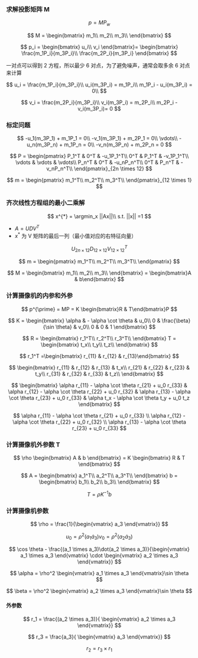 
### 求解投影矩阵 M
$$
p = MP_w
$$

$$
M = \begin{bmatrix}
    m_1\\
    m_2\\
    m_3\\
\end{bmatrix}
$$

$$
p_i = \begin{bmatrix}
    u_i\\
    v_i
\end{bmatrix}= \begin{bmatrix}
    \frac{m_1P_i}{m_3P_i}\\
    \frac{m_2P_i}{m_3P_i}
\end{bmatrix}
$$

一对点可以得到 2 方程，所以最少 6 对点，为了避免噪声，通常会取多余 6 对点来计算

$$
u_i = \frac{m_1P_i}{m_3P_i}\\
u_i(m_3P_i) = m_1P_i\\
m_1P_i -  u_i(m_3P_i) = 0\\
$$

$$
v_i = \frac{m_2P_i}{m_3P_i}\\
v_i(m_3P_i) = m_2P_i\\
m_2P_i -v_i(m_3P_i)= 0
$$

### 标定问题


$$
-u_1(m_3P_1) + m_1P_1  = 0\\
-v_1(m_3P_1) + m_2P_1 = 0\\
\vdots\\
-u_n(m_3P_n) + m_1P_n  = 0\\
-v_n(m_3P_n) + m_2P_n = 0
$$

$$
P = \begin{pmatrix}
    P_1^T & 0^T & -u_1P_1^T\\
    0^T  & P_1^T & -v_1P_1^T\\
    \vdots & \vdots & \vdots\\
    P_n^T & 0^T & -u_nP_n^T\\
    0^T  & P_n^T & -v_nP_n^T\\
\end{pmatrix}_{2n \times 12}
$$

$$
m = \begin{pmatrix}
    m_1^T\\
    m_2^T\\
    m_3^T\\
\end{pmatrix}_{12 \times 1}
$$

### 齐次线性方程组的最小二乘解

$$
x^{*} = \argmin_x ||Ax||\\
s.t. ||x|| =1
$$
- $A = UDV^T$
- $x^*$ 为 V 矩阵的最后一列（最小值对应的右特征向量）

$$
U_{2n\times 12} D_{12 \times 12} V^T_{12 \times 12}
$$

$$
m = \begin{pmatrix}
    m_1^T\\
    m_2^T\\
    m_3^T\\
\end{pmatrix} 
$$

$$
M  = \begin{bmatrix}
    m_1\\
    m_2\\
    m_3\\
\end{bmatrix} = \begin{bmatrix}A & b\end{bmatrix}
$$

### 计算摄像机的内参和外参

$$
p^{\prime} = MP = K \begin{bmatrix}R & T\end{bmatrix}P
$$

$$
K =  \begin{bmatrix}
\alpha & - \alpha \cot \theta & u_0\\  
0 & \frac{\beta}{\sin \theta} & v_0\\
0 & 0 & 1  
\end{bmatrix}
$$

$$
R =  \begin{bmatrix}
r_1^T\\
r_2^T\\
r_3^T\\
\end{bmatrix} T =  \begin{bmatrix}
t_x\\
t_y\\
t_z\\
\end{bmatrix} 
$$

$$
r_1^T =\begin{bmatrix} r_{11} & r_{12} & r_{13}\end{bmatrix} 
$$

$$
\begin{bmatrix}
r_{11} & r_{12} & r_{13} & t_x\\
r_{21} & r_{22} & r_{23} & t_y\\
r_{31} & r_{32} & r_{33} & t_z\\
\end{bmatrix} 
$$

$$
\begin{bmatrix}
\alpha r_{11} - \alpha \cot \theta  r_{21} + u_0 r_{33} & 
\alpha r_{12} - \alpha \cot \theta  r_{22} + u_0 r_{32} &
\alpha r_{13} - \alpha \cot \theta  r_{23} + u_0 r_{33}
 & \alpha t_x - \alpha \cot \theta  t_y + u_0 t_z
 \end{bmatrix}
$$

$$
\alpha r_{11} - \alpha \cot \theta  r_{21} + u_0 r_{33} \\
\alpha r_{12} - \alpha \cot \theta  r_{22} + u_0 r_{32} \\
\alpha r_{13} - \alpha \cot \theta  r_{23} + u_0 r_{33}
$$


### 计算摄像机外参数 T
$$
\rho \begin{bmatrix}
    A & b
\end{bmatrix} = K \begin{bmatrix}
    R & T
\end{bmatrix}
$$

$$
A =  \begin{bmatrix}
    a_1^T\\
    a_2^T\\
    a_3^T\\
\end{bmatrix} b = \begin{bmatrix}
    b_1\\
    b_2\\
    b_3\\
\end{bmatrix} 
$$

$$
T = \rho K^{-1}b
$$

### 计算摄像机参数

$$
\rho = \frac{1}{\begin{vmatrix}
    a_3
\end{vmatrix}}
$$

$$
u_0 = \rho^2(a_1 \dot a_3)
v_0 = \rho^2(a_2 \dot a_3)
$$

$$
\cos \theta - \frac{(a_1 \times a_3)\dot(a_2 \times a_3)}{\begin{vmatrix}
    a_1 \times a_3
\end{vmatrix} \cdot \begin{vmatrix}
    a_2 \times a_3
\end{vmatrix}}
$$

$$
\alpha = \rho^2 \begin{vmatrix}
    a_1 \times a_3
\end{vmatrix}\sin \theta
$$


$$
\beta = \rho^2 \begin{vmatrix}
    a_2 \times a_3
\end{vmatrix}\sin \theta
$$

#### 外参数
$$
r_1 = \frac{(a_2 \times a_3)}{ \begin{vmatrix}
    a_2 \times a_3
\end{vmatrix}}
$$

$$
r_3 = \frac{a_3}{ \begin{vmatrix}
    a_3
\end{vmatrix}}
$$

$$
r_2 = r_3 \times r_1
$$